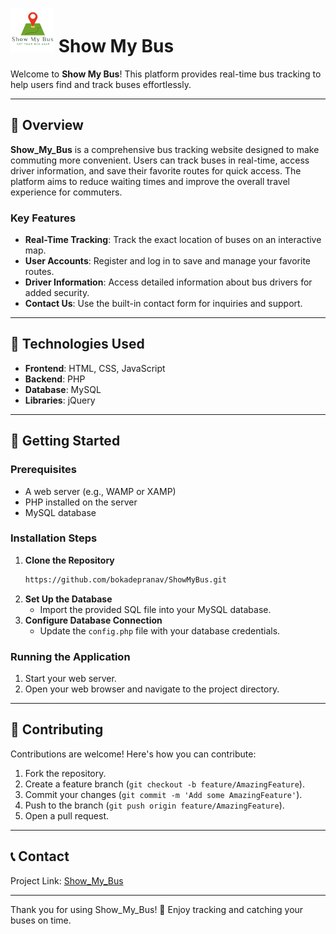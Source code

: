 # <img src="logo1.png" alt="Logo" height="70" width="70"> Show My Bus

Welcome to **Show My Bus**! This platform provides real-time bus tracking to help users find and track buses effortlessly.

---

## 📜 Overview

**Show_My_Bus** is a comprehensive bus tracking website designed to make commuting more convenient. Users can track buses in real-time, access driver information, and save their favorite routes for quick access. The platform aims to reduce waiting times and improve the overall travel experience for commuters.

### Key Features

- **Real-Time Tracking**: Track the exact location of buses on an interactive map.
- **User Accounts**: Register and log in to save and manage your favorite routes.
- **Driver Information**: Access detailed information about bus drivers for added security.
- **Contact Us**: Use the built-in contact form for inquiries and support.

---

## 🔧 Technologies Used

- **Frontend**: HTML, CSS, JavaScript
- **Backend**: PHP
- **Database**: MySQL
- **Libraries**: jQuery

---

## 🚀 Getting Started

### Prerequisites

- A web server (e.g., WAMP or XAMP)
- PHP installed on the server
- MySQL database

### Installation Steps

1. **Clone the Repository**
    ```sh
    https://github.com/bokadepranav/ShowMyBus.git
    ```
2. **Set Up the Database**
    - Import the provided SQL file into your MySQL database.
3. **Configure Database Connection**
    - Update the `config.php` file with your database credentials.

### Running the Application

1. Start your web server.
2. Open your web browser and navigate to the project directory.

---

## 🌟 Contributing

Contributions are welcome! Here's how you can contribute:

1. Fork the repository.
2. Create a feature branch (`git checkout -b feature/AmazingFeature`).
3. Commit your changes (`git commit -m 'Add some AmazingFeature'`).
4. Push to the branch (`git push origin feature/AmazingFeature`).
5. Open a pull request.

---

## 📞 Contact

Project Link: [Show_My_Bus](https://github.com/bokadepranav/ShowMyBus)

---

Thank you for using Show_My_Bus! 🚌 Enjoy tracking and catching your buses on time.
